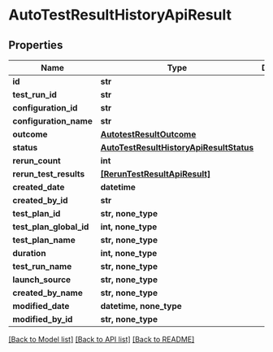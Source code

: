 # AutoTestResultHistoryApiResult


## Properties
Name | Type | Description | Notes
------------ | ------------- | ------------- | -------------
**id** | **str** |  | 
**test_run_id** | **str** |  | 
**configuration_id** | **str** |  | 
**configuration_name** | **str** |  | 
**outcome** | [**AutotestResultOutcome**](AutotestResultOutcome.md) |  | 
**status** | [**AutoTestResultHistoryApiResultStatus**](AutoTestResultHistoryApiResultStatus.md) |  | 
**rerun_count** | **int** |  | 
**rerun_test_results** | [**[RerunTestResultApiResult]**](RerunTestResultApiResult.md) |  | 
**created_date** | **datetime** |  | 
**created_by_id** | **str** |  | 
**test_plan_id** | **str, none_type** |  | [optional] 
**test_plan_global_id** | **int, none_type** |  | [optional] 
**test_plan_name** | **str, none_type** |  | [optional] 
**duration** | **int, none_type** |  | [optional] 
**test_run_name** | **str, none_type** |  | [optional] 
**launch_source** | **str, none_type** |  | [optional] 
**created_by_name** | **str, none_type** |  | [optional] 
**modified_date** | **datetime, none_type** |  | [optional] 
**modified_by_id** | **str, none_type** |  | [optional] 

[[Back to Model list]](../README.md#documentation-for-models) [[Back to API list]](../README.md#documentation-for-api-endpoints) [[Back to README]](../README.md)


